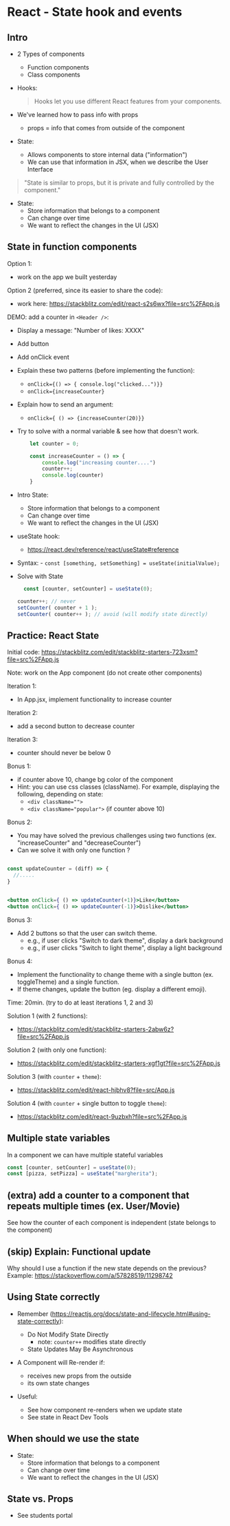 
# React - State hook and events

<!--

Status: draft

@todo: 
- improve the planning for this unit (examples & steps to follow)
- create slides (ex. syntax, functional updates etc.)

-->


## Intro

- 2 Types of components
  - Function components
  - Class components


- Hooks:
  > Hooks let you use different React features from your components. 
  

- We've learned how to pass info with props
  - props = info that comes from outside of the component

- State:
  - Allows components to store internal data ("information")
  - We can use that information in JSX, when we describe the User Interface

> "State is similar to props, but it is private and fully controlled by the component."


- State: 
  - Store information that belongs to a component
  - Can change over time
  - We want to reflect the changes in the UI (JSX)





## State in function components


Option 1: 
- work on the app we built yesterday

Option 2 (preferred, since its easier to share the code): 
- work here: https://stackblitz.com/edit/react-s2s6wx?file=src%2FApp.js

  <!-- remember to FORK -->
  <!-- remember to FORK -->
  <!-- remember to FORK -->



DEMO: add a counter in `<Header />`:

  <!-- @LT: DEMO (we will do an exercise in a few moments)  -->

  - Display a message: "Number of likes: XXXX"
  - Add button 
  - Add onClick event
  - Explain these two patterns (before implementing the function):
    - `onClick={() => { console.log("clicked...")}}`
    - `onClick={increaseCounter}`
  - Explain how to send an argument:
    - `onClick={ () => {increaseCounter(20)}}`
  - Try to solve with a normal variable & see how that doesn't work.

      ```js
          let counter = 0;

          const increaseCounter = () => {
              console.log("increasing counter....")
              counter++;
              console.log(counter)
          }
      ```

  - Intro State: 
    - Store information that belongs to a component
    - Can change over time
    - We want to reflect the changes in the UI (JSX)




  - useState hook:
    - https://react.dev/reference/react/useState#reference

  -  Syntax:
    - `const [something, setSomething] = useState(initialValue);`


  - Solve with State

    ```js
      const [counter, setCounter] = useState(0);
    ```

    ```js
    counter++; // never
    setCounter( counter + 1 );
    setCounter( counter++ ); // avoid (will modify state directly)

    ```



## Practice: React State

<!-- @LT: remember to FORK  -->

Initial code:
https://stackblitz.com/edit/stackblitz-starters-723xsm?file=src%2FApp.js

Note: work on the App component (do not create other components)

Iteration 1:
- In App.jsx, implement functionality to increase counter

Iteration 2:
- add a second button to decrease counter

Iteration 3:
- counter should never be below 0


Bonus 1: 
- if counter above 10, change bg color of the component
- Hint: you can use css classes (className). For example, displaying the following, depending on state:
    - `<div className="">`
    - `<div className="popular">` (if counter above 10)


Bonus 2:
- You may have solved the previous challenges using two functions (ex. "increaseCounter" and "decreaseCounter")
- Can we solve it with only one function ?

```jsx

const updateCounter = (diff) => {
  //.....
}


<button onClick={ () => updateCounter(+1)}>Like</button>
<button onClick={ () => updateCounter(-1)}>Dislike</button>

```

Bonus 3:
- Add 2 buttons so that the user can switch theme.
  - e.g., if user clicks "Switch to dark theme", display a dark background
  - e.g., if user clicks "Switch to light theme", display a light background

Bonus 4:
- Implement the functionality to change theme with a single button (ex. toggleTheme) and a single function.
- If theme changes, update the button (eg. display a different emoji).



Time: 20min. (try to do at least iterations 1, 2 and 3)

Solution 1 (with 2 functions):
- https://stackblitz.com/edit/stackblitz-starters-2abw6z?file=src%2FApp.js

Solution 2 (with only one function):
- https://stackblitz.com/edit/stackblitz-starters-xgf1gt?file=src%2FApp.js

Solution 3 (with `counter` + `theme`): 
- https://stackblitz.com/edit/react-hjbhv8?file=src/App.js

Solution 4 (with `counter` + single button to toggle `theme`): 
- https://stackblitz.com/edit/react-9uzbxh?file=src%2FApp.js


<!-- How: individual / in pairs -->



## Multiple state variables

In a component we can have multiple stateful variables

```js
const [counter, setCounter] = useState(0);
const [pizza, setPizza] = useState("margherita");
```



## (extra) add a counter to a component that repeats multiple times (ex. User/Movie)

See how the counter of each component is independent (state belongs to the component)

<!-- @todo: create example on stackblitz & share with students -->
<!-- note: can also be done as an exercise -->





## (skip) Explain: Functional update

Why should I use a function if the new state depends on the previous? Example: https://stackoverflow.com/a/57828519/11298742





## Using State correctly

<!-- @todo: create slides -->

- Remember (https://reactjs.org/docs/state-and-lifecycle.html#using-state-correctly):
  - Do Not Modify State Directly
    - note: `counter++` modifies state directly
  - State Updates May Be Asynchronous

- A Component will Re-render if:
  - receives new props from the outside
  - its own state changes

- Useful:
  - See how component re-renders when we update state
  - See state in React Dev Tools





## When should we use the state

- State: 
  - Store information that belongs to a component
  - Can change over time
  - We want to reflect the changes in the UI (JSX)



## State vs. Props

- See students portal


